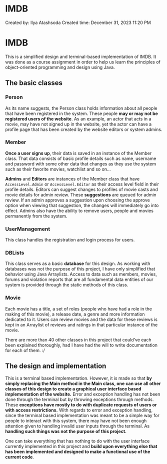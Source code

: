 # IMDB

Created by: Ilya Atashsoda
Created time: December 31, 2023 11:20 PM

# IMDB

This is a simplified design and terminal-based implementation of IMDB. It was done as a course assignment in order to help us learn the principles of object-oriented programming and design using Java. 

## The basic classes

### Person

As its name suggests, the Person class holds information about all people that have been registered in the system. These people **may or may not be registered users of the website**. As an example, an actor that acts in a movie, may have not signed up in the website, yet the actor can have a profile page that has been created by the website editors or system admins.

### Member

**Once a user signs up**, their data is saved in an instance of the Member class. That data consists of basic profile details such as name, username and password with some other data that changes as they use the system such as their favorite movies, watchlist and so on…

**Admins** and **Editors** are instances of the Member class that have `AccessLevel.Admin` or `AccessLevel.Editor` as their access level field in their profile details. Editors can suggest changes to profiles of movie casts and movie details for admin review. These **suggestions** are queued for admin review. If an admin approves a suggestion upon choosing the approve option when viewing that suggestion, the changes will immediately go into effect. Admins also have the ability to remove users, people and movies permanently from the system.

### UserManagement

This class handles the registration and login process for users. 

### DBLists

This class serves as a basic **database** for this design. As working with databases was not the purpose of this project, I have only simplified that behavior using Java Arraylists. Access to data such as members, movies, forums and violation reports that are all fundamental data entities of our system is provided through the static methods of this class. 

### Movie

Each movie has a title, a set of roles (people who have had a role in the making of this movie), a release date, a genre and more information dedicated to it. Users can review movies and the data for these reviews is kept in an Arraylist of reviews and ratings in that particular instance of the movie.

There are more than 40 other classes in this project that could’ve each been explained thoroughly, had I have had the will to write documentation for each of them. :/

## The design and implementation

This is a terminal based implementation. However, it is made so that **by simply replacing the Main method in the Main class, one can use all other classes of this design to create a graphical user interface based implementation of the website.** Error and exception handling has not been done through the terminal but by throwing exceptions through methods. These **exceptions have mostly to do with duplicate requests of users or with access restrictions.** With regards to error and exception handling, since the terminal based implementation was meant to be a simple way for people to interact with this system, there may have not been enough attention given to handling invalid user inputs through the terminal. As **handling such things was not the purpose of this project.** 

One can take everything that has nothing to do with the user interface currently implemented in this project and **build upon everything else that has been implemented and designed to make a functional use of the current code**.